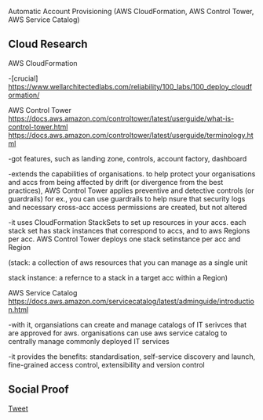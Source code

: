 Automatic Account Provisioning (AWS CloudFormation, AWS Control Tower, AWS Service Catalog) 

## Cloud Research

AWS CloudFormation 

-[crucial] https://www.wellarchitectedlabs.com/reliability/100_labs/100_deploy_cloudformation/

AWS Control Tower https://docs.aws.amazon.com/controltower/latest/userguide/what-is-control-tower.html
https://docs.aws.amazon.com/controltower/latest/userguide/terminology.html

-got features, such as landing zone, controls, account factory, dashboard 

-extends the capabilities of organisations. to help protect your organisations and accs from being affected by drift (or divergence from the best practices), AWS Control Tower applies preventive and detective controls (or guardrails) 
for ex., you can use guardrails to help nsure that security logs and necessary cross-acc access permissions are created, but not altered

-it uses CloudFormation StackSets to set up resources in your accs. each stack set has stack instances that correspond to accs, and to aws Regions per acc. AWS Control Tower deploys one stack setinstance per acc and Region 

(stack: a collection of aws resources that you can manage as a single unit

stack instance: a refernce to a stack in a target acc within a Region)

AWS Service Catalog https://docs.aws.amazon.com/servicecatalog/latest/adminguide/introduction.html

-with it, organsiations can create and manage catalogs of IT serivces that are approved for aws. organisations can use aws service catalog to centrally manage commonly deployed IT services 

-it provides the benefits: standardisation, self-service discovery and launch, fine-grained access control, extensibility and version control 

## Social Proof


[Tweet](https://twitter.com/Sandy87163104/status/1627741373381152802)
